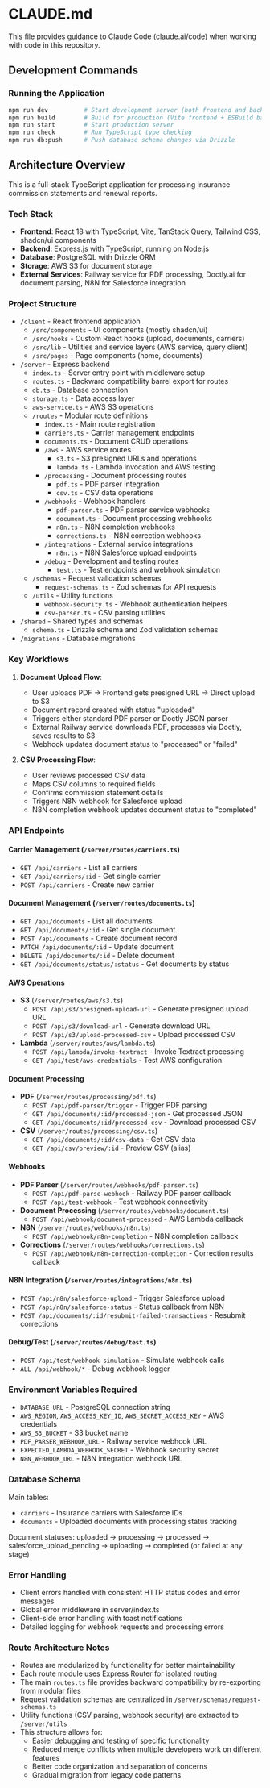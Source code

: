 # CLAUDE.md

This file provides guidance to Claude Code (claude.ai/code) when working with code in this repository.

## Development Commands

### Running the Application
```bash
npm run dev          # Start development server (both frontend and backend on port 5000)
npm run build        # Build for production (Vite frontend + ESBuild backend)
npm run start        # Start production server
npm run check        # Run TypeScript type checking
npm run db:push      # Push database schema changes via Drizzle
```

## Architecture Overview

This is a full-stack TypeScript application for processing insurance commission statements and renewal reports.

### Tech Stack
- **Frontend**: React 18 with TypeScript, Vite, TanStack Query, Tailwind CSS, shadcn/ui components
- **Backend**: Express.js with TypeScript, running on Node.js
- **Database**: PostgreSQL with Drizzle ORM
- **Storage**: AWS S3 for document storage
- **External Services**: Railway service for PDF processing, Doctly.ai for document parsing, N8N for Salesforce integration

### Project Structure
- `/client` - React frontend application
  - `/src/components` - UI components (mostly shadcn/ui)
  - `/src/hooks` - Custom React hooks (upload, documents, carriers)
  - `/src/lib` - Utilities and service layers (AWS service, query client)
  - `/src/pages` - Page components (home, documents)
- `/server` - Express backend
  - `index.ts` - Server entry point with middleware setup
  - `routes.ts` - Backward compatibility barrel export for routes
  - `db.ts` - Database connection
  - `storage.ts` - Data access layer
  - `aws-service.ts` - AWS S3 operations
  - `/routes` - Modular route definitions
    - `index.ts` - Main route registration
    - `carriers.ts` - Carrier management endpoints
    - `documents.ts` - Document CRUD operations
    - `/aws` - AWS service routes
      - `s3.ts` - S3 presigned URLs and operations
      - `lambda.ts` - Lambda invocation and AWS testing
    - `/processing` - Document processing routes
      - `pdf.ts` - PDF parser integration
      - `csv.ts` - CSV data operations
    - `/webhooks` - Webhook handlers
      - `pdf-parser.ts` - PDF parser service webhooks
      - `document.ts` - Document processing webhooks
      - `n8n.ts` - N8N completion webhooks
      - `corrections.ts` - N8N correction webhooks
    - `/integrations` - External service integrations
      - `n8n.ts` - N8N Salesforce upload endpoints
    - `/debug` - Development and testing routes
      - `test.ts` - Test endpoints and webhook simulation
  - `/schemas` - Request validation schemas
    - `request-schemas.ts` - Zod schemas for API requests
  - `/utils` - Utility functions
    - `webhook-security.ts` - Webhook authentication helpers
    - `csv-parser.ts` - CSV parsing utilities
- `/shared` - Shared types and schemas
  - `schema.ts` - Drizzle schema and Zod validation schemas
- `/migrations` - Database migrations

### Key Workflows

1. **Document Upload Flow**:
   - User uploads PDF → Frontend gets presigned URL → Direct upload to S3
   - Document record created with status "uploaded"
   - Triggers either standard PDF parser or Doctly JSON parser
   - External Railway service downloads PDF, processes via Doctly, saves results to S3
   - Webhook updates document status to "processed" or "failed"

2. **CSV Processing Flow**:
   - User reviews processed CSV data
   - Maps CSV columns to required fields
   - Confirms commission statement details
   - Triggers N8N webhook for Salesforce upload
   - N8N completion webhook updates document status to "completed"

### API Endpoints

#### Carrier Management (`/server/routes/carriers.ts`)
- `GET /api/carriers` - List all carriers
- `GET /api/carriers/:id` - Get single carrier
- `POST /api/carriers` - Create new carrier

#### Document Management (`/server/routes/documents.ts`)
- `GET /api/documents` - List all documents
- `GET /api/documents/:id` - Get single document
- `POST /api/documents` - Create document record
- `PATCH /api/documents/:id` - Update document
- `DELETE /api/documents/:id` - Delete document
- `GET /api/documents/status/:status` - Get documents by status

#### AWS Operations
- **S3** (`/server/routes/aws/s3.ts`)
  - `POST /api/s3/presigned-upload-url` - Generate presigned upload URL
  - `POST /api/s3/download-url` - Generate download URL
  - `POST /api/s3/upload-processed-csv` - Upload processed CSV
- **Lambda** (`/server/routes/aws/lambda.ts`)
  - `POST /api/lambda/invoke-textract` - Invoke Textract processing
  - `GET /api/test/aws-credentials` - Test AWS configuration

#### Document Processing
- **PDF** (`/server/routes/processing/pdf.ts`)
  - `POST /api/pdf-parser/trigger` - Trigger PDF parsing
  - `GET /api/documents/:id/processed-json` - Get processed JSON
  - `GET /api/documents/:id/processed-csv` - Download processed CSV
- **CSV** (`/server/routes/processing/csv.ts`)
  - `GET /api/documents/:id/csv-data` - Get CSV data
  - `GET /api/csv/preview/:id` - Preview CSV (alias)

#### Webhooks
- **PDF Parser** (`/server/routes/webhooks/pdf-parser.ts`)
  - `POST /api/pdf-parse-webhook` - Railway PDF parser callback
  - `POST /api/test-webhook` - Test webhook connectivity
- **Document Processing** (`/server/routes/webhooks/document.ts`)
  - `POST /api/webhook/document-processed` - AWS Lambda callback
- **N8N** (`/server/routes/webhooks/n8n.ts`)
  - `POST /api/webhook/n8n-completion` - N8N completion callback
- **Corrections** (`/server/routes/webhooks/corrections.ts`)
  - `POST /api/webhook/n8n-correction-completion` - Correction results callback

#### N8N Integration (`/server/routes/integrations/n8n.ts`)
- `POST /api/n8n/salesforce-upload` - Trigger Salesforce upload
- `POST /api/n8n/salesforce-status` - Status callback from N8N
- `POST /api/documents/:id/resubmit-failed-transactions` - Resubmit corrections

#### Debug/Test (`/server/routes/debug/test.ts`)
- `POST /api/test/webhook-simulation` - Simulate webhook calls
- `ALL /api/webhook/*` - Debug webhook logger

### Environment Variables Required
- `DATABASE_URL` - PostgreSQL connection string
- `AWS_REGION`, `AWS_ACCESS_KEY_ID`, `AWS_SECRET_ACCESS_KEY` - AWS credentials
- `AWS_S3_BUCKET` - S3 bucket name
- `PDF_PARSER_WEBHOOK_URL` - Railway service webhook URL
- `EXPECTED_LAMBDA_WEBHOOK_SECRET` - Webhook security secret
- `N8N_WEBHOOK_URL` - N8N integration webhook URL

### Database Schema
Main tables:
- `carriers` - Insurance carriers with Salesforce IDs
- `documents` - Uploaded documents with processing status tracking

Document statuses: uploaded → processing → processed → salesforce_upload_pending → uploading → completed (or failed at any stage)

### Error Handling
- Client errors handled with consistent HTTP status codes and error messages
- Global error middleware in server/index.ts
- Client-side error handling with toast notifications
- Detailed logging for webhook requests and processing errors

### Route Architecture Notes
- Routes are modularized by functionality for better maintainability
- Each route module uses Express Router for isolated routing
- The main `routes.ts` file provides backward compatibility by re-exporting from modular files
- Request validation schemas are centralized in `/server/schemas/request-schemas.ts`
- Utility functions (CSV parsing, webhook security) are extracted to `/server/utils`
- This structure allows for:
  - Easier debugging and testing of specific functionality
  - Reduced merge conflicts when multiple developers work on different features
  - Better code organization and separation of concerns
  - Gradual migration from legacy code patterns